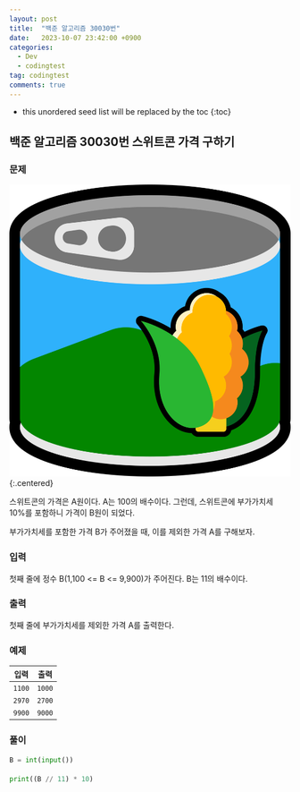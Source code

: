 ```yaml
---
layout: post
title:  "백준 알고리즘 30030번"
date:   2023-10-07 23:42:00 +0900
categories:
  - Dev
  - codingtest
tag: codingtest
comments: true
---
```


* this unordered seed list will be replaced by the toc
{:toc}

## 백준 알고리즘 30030번 스위트콘 가격 구하기

### 문제

![스위트콘](../../assets/img/python/baekjoon_30030.png){:.centered}

스위트콘의 가격은 A원이다. A는 100의 배수이다. 그런데, 스위트콘에 부가가치세 10%를 포함하니 가격이 B원이 되었다.

부가가치세를 포함한 가격 B가 주어졌을 때, 이를 제외한 가격 A를 구해보자.

### 입력

첫째 줄에 정수 B(1,100 <= B <= 9,900)가 주어진다. B는 11의 배수이다.

### 출력

첫째 줄에 부가가치세를 제외한 가격 A를 출력한다.

### 예제

| 입력 | 출력 |
| --- | --- |
| `1100` | `1000` |
| `2970` | `2700` |
| `9900` | `9000` |

### 풀이

```py
B = int(input())

print((B // 11) * 10)
```